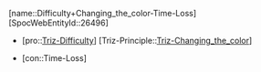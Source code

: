﻿---
type: TrizContradiction
aliases:
- Difficulty+Changing_the_color-Time-Loss
license: CC BY-SA 4.0
copyright: https://github.com/SpocWeb
IsDeleted: false
IsReadOnly: false
Confidential: public
tags: 
- Triz/Contradiction
---
[name::Difficulty+Changing_the_color-Time-Loss]
[SpocWebEntityId::26496]
+ [pro::[Triz-Difficulty](tech/Triz/Parameter/Triz-Difficulty.md)]
[Triz-Principle::[Triz-Changing_the_color](tech/Triz/Principle/Triz-Changing_the_color.md)]
- [con::Time-Loss]

